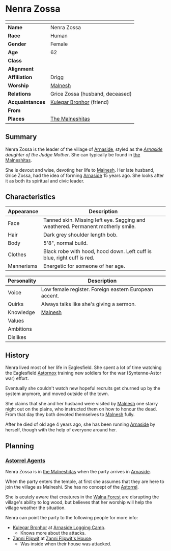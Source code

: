 # Nenra Zossa

| []() | |
| --- | --- |
| **Name** | Nenra Zossa |
| **Race** | Human |
| **Gender** | Female |
| **Age** | 62 |
| **Class** | |
| **Alignment** | |
| **Affiliation** | Drigg |
| **Worship** | [Malnesh](../gods/gods/malnesh.md) |
| **Relations** | Grice Zossa (husband, deceased) |
| **Acquaintances** | [Kulegar Bronhor](kulegar-bronhor.md) (friend) |
| **From** | |
| **Places** | [The Malneshitas](../places/buildings/temples/the-malneshitas.md) |

## Summary

Nenra Zossa is the leader of the village of [Arnaside](../places/villages/arnaside.md), styled as the *[Arnaside](../places/villages/arnaside.md) daughter of the Judge Mother*. She can typically be found in [the Malneshitas](../places/buildings/temples/the-malneshitas.md).

She is devout and wise, devoting her life to [Malnesh](../gods/gods/malnesh.md). Her late husband, Grice Zossa, had the idea of forming [Arnaside](../places/villages/arnaside.md) 15 years ago. She looks after it as both its spiritual and civic leader.

## Characteristics

| Appearance | Description |
| --- | --- |
| Face | Tanned skin. Missing left eye. Sagging and weathered. Permanent motherly smile. |
| Hair | Dark grey shoulder length bob. |
| Body | 5'8", normal build. |
| Clothes | Black robe with hood, hood down. Left cuff is blue, right cuff is red. |
| Mannerisms | Energetic for someone of her age. |

| Personality | Description |
| --- | --- |
| Voice | Low female register. Foreign eastern European accent. |
| Quirks | Always talks like she's giving a sermon. |
| Knowledge | [Malnesh](../gods/gods/malnesh.md) |
| Values | |
| Ambitions | |
| Dislikes | |

## History

Nenra lived most of her life in Eaglesfield. She spent a lot of time watching the Eaglesfield [Astornox](../civilisations/kingdom-of-astor/organisations/astornox.md) training new soldiers for the war (Syntenne-Astor war) effort.

Eventually she couldn't watch new hopeful recruits get churned up by the system anymore, and moved outside of the town.

She claims that she and her husband were visited by [Malnesh](../gods/gods/malnesh.md) one starry night out on the plains, who instructed them on how to honour the dead. From that day they both devoted themselves to [Malnesh](../gods/gods/malnesh.md) fully.

After he died of old age 4 years ago, she has been running [Arnaside](../places/villages/arnaside.md) by herself, though with the help of everyone around her.

## Planning

### [Astorrel Agents](../../campaigns/astorrel-agents/README.md)

Nenra Zossa is in [the Malneshitas](../places/buildings/temples/the-malneshitas.md) when the party arrives in [Arnaside](../places/villages/arnaside.md).

When the party enters the temple, at first she assumes that they are here to join the village as Malneshi. She has no concept of the [Astorrel](../civilisations/kingdom-of-astor/organisations/astorrel/astorrel.md).

She is acutely aware that creatures in the [Walna Forest](../places/forests/walna-forest.md) are disrupting the village's ability to log wood, but believes that her worship will help the village weather the situation.

Nenra can point the party to the following people for more info:

- [Kulegar Bronhor](kulegar-bronhor.md) at [Arnaside Logging Camp](../places/structures/arnaside-logging-camp.md).
  - Knows more about the attacks.
- [Zanni Flipwit](zanni-flipwit.md) at [Zanni Flipwit's House](../places/buildings/zanni-flipwits-house.md).
  - Was inside when their house was attacked.

